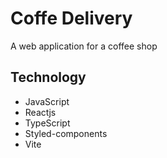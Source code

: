 
# Coffe Delivery

A web application for a coffee shop




## Technology

- JavaScript
- Reactjs
- TypeScript
- Styled-components
- Vite

